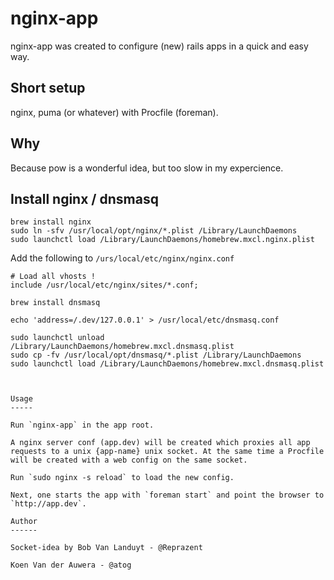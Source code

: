 nginx-app
=========

nginx-app was created to configure (new) rails apps in a quick and easy way.

Short setup
-----------

nginx, puma (or whatever) with Procfile (foreman).

Why
---

Because pow is a wonderful idea, but too slow in my expercience.

Install nginx / dnsmasq
-----------------------

```
brew install nginx
sudo ln -sfv /usr/local/opt/nginx/*.plist /Library/LaunchDaemons
sudo launchctl load /Library/LaunchDaemons/homebrew.mxcl.nginx.plist
```

Add the following to `/urs/local/etc/nginx/nginx.conf`

```
# Load all vhosts !
include /usr/local/etc/nginx/sites/*.conf;
```

```
brew install dnsmasq

echo 'address=/.dev/127.0.0.1' > /usr/local/etc/dnsmasq.conf

sudo launchctl unload /Library/LaunchDaemons/homebrew.mxcl.dnsmasq.plist
sudo cp -fv /usr/local/opt/dnsmasq/*.plist /Library/LaunchDaemons
sudo launchctl load /Library/LaunchDaemons/homebrew.mxcl.dnsmasq.plist



Usage
-----

Run `nginx-app` in the app root. 

A nginx server conf (app.dev) will be created which proxies all app requests to a unix {app-name} unix socket. At the same time a Procfile will be created with a web config on the same socket.

Run `sudo nginx -s reload` to load the new config.

Next, one starts the app with `foreman start` and point the browser to `http://app.dev`.

Author
------

Socket-idea by Bob Van Landuyt - @Reprazent

Koen Van der Auwera - @atog
